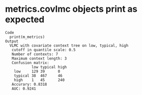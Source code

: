 # metrics.covlmc objects print as expected

    Code
      print(m_metrics)
    Output
      VLMC with covariate context tree on low, typical, high 
       cutoff in quantile scale: 0.5
       Number of contexts: 7 
       Maximum context length: 3 
       Confusion matrix: 
                low typical high 
        low     129 39      0    
        typical 38  467     46   
        high    1   45      240  
       Accurary: 0.8318 
       AUC: 0.9241 

